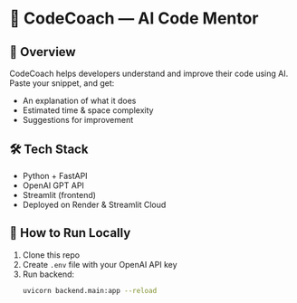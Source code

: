 # 💬 CodeCoach — AI Code Mentor

## 🧠 Overview
CodeCoach helps developers understand and improve their code using AI.
Paste your snippet, and get:
- An explanation of what it does
- Estimated time & space complexity
- Suggestions for improvement

## 🛠️ Tech Stack
- Python + FastAPI
- OpenAI GPT API
- Streamlit (frontend)
- Deployed on Render & Streamlit Cloud

## 🚀 How to Run Locally
1. Clone this repo
2. Create `.env` file with your OpenAI API key
3. Run backend:
   ```bash
   uvicorn backend.main:app --reload